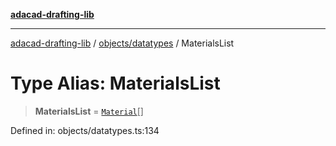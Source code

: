 [**adacad-drafting-lib**](../../../README.md)

***

[adacad-drafting-lib](../../../modules.md) / [objects/datatypes](../README.md) / MaterialsList

# Type Alias: MaterialsList

> **MaterialsList** = [`Material`](../interfaces/Material.md)[]

Defined in: objects/datatypes.ts:134
